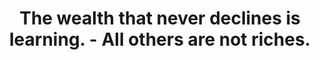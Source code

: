 ---
title: 'The wealth that never declines is learning. 
- All others are not riches.'
description: 'Kural No: 400'
---